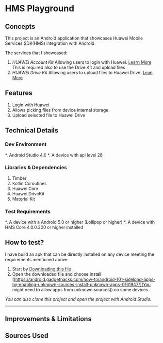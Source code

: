 # HMS Playground

## Concepts
This project is an Android application that showcases Huawei Mobile Services SDK(HMS) integration with Android.

The services that I showcased:
1. *HUAWEI Account Kit* Allowing users to login with Huawei. [Learn More](https://developer.huawei.com/consumer/en/doc/development/HMS-Guides/account-introduction-v4)
This is required also to use the Drive Kit and upload files
2. *HUAWEI Drive Kit* Allowing users to upload files to Huawei Drive. [Lean More](https://developer.huawei.com/consumer/en/doc/development/HMS-Guides/drivekit-introduction)


## Features
1. Login with Huawei
2. Allows picking files from device internal storage.
3. Upload selected file to Huawei Drive

## Technical Details

### Dev Environment
*. Android Studio 4.0
*. A device with api level 28

### Libraries & Dependencies
1. Timber
2. Kotlin Coroutines
3. Huawei Core
4. Huawei DriveKit
5. Material Kit

### Test Requirements
*. A device with a Android 5.0 or higher (Lollipop or higher)
*. A device with HMS Core 4.0.0.300 or higher installed

## How to test?
I have build an apk that can be directly installed on any device meeting the requirements mentioned above.
1. Start by [Downloading this file](https://tahahichri.s3.amazonaws.com/hms_pg_test_app.apk)
2. Open the downloaded file and choose install ([https://android.gadgethacks.com/how-to/android-101-sideload-apps-by-enabling-unknown-sources-install-unknown-apps-0161947/](You might need to allow apps from unknown sources)) on some devices

_You can also clone this project and open the project with Android Studio._


---


## Improvements & Limitations



## Sources Used



